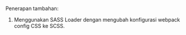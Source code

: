 Penerapan tambahan:

1. Menggunakan SASS Loader dengan mengubah konfigurasi webpack config CSS ke SCSS.